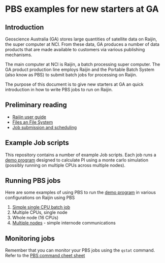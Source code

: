 # PBS examples for new starters at GA

## Introduction

Geoscience Australia (GA) stores large quantities of satellite data on Raijin, the super computer at NCI. From these data, 
GA produces a number of data products that are made available to customers via various publishing mechanisms.

The main computer at NCI is Raijin, a batch processing super computer. The GA product production 
line employs Raijin and the Portable Batch System (also know as PBS) to submit batch jobs for processing on Raijin.

The purpose of this document is to give new starters at GA an quick introduction in how to write PBS jobs to run on Raijin.

## Preliminary reading

* [Raijin user guide](https://opus.nci.org.au/display/Help/Raijin+User+Guide)
* [Files an File System](https://opus.nci.org.au/display/Help/Raijin+User+Guide)
* [Job submission and scheduling](https://opus.nci.org.au/display/Help/Job+Submission+and+Scheduling)

## Example Job scripts

This repository contains a number of example Job scripts. Each job runs a [demo program](./compute_py) designed to calculate PI 
using a monte carlo simulation (possibly running on multiple CPUs across multiple nodes).

## Running PBS jobs

Here are some examples of using PBS to run the [demo program](./compute_py) in various configurations on Raijin using PBS

1. [Simple single CPU batch job](./one_cpu)
1. Multiple CPUs, single node
1. Whole node (16 CPUs)
1. [Multiple nodes](./multi_node) - simple internode communications

## Monitoring jobs

Remember that you can monitor your PBS jobs using the ``qstat`` command. Refer to
 the [PBS command cheet sheet](https://opus.nci.org.au/display/Help/Raijin+Quick+Reference+Guide)

